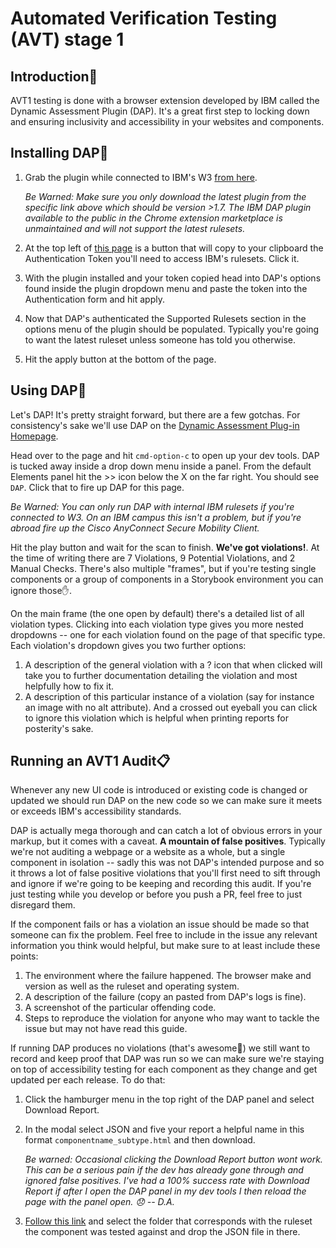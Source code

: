 # Automated Verification Testing (AVT) stage 1

## Introduction👋

AVT1 testing is done with a browser extension developed by IBM called the Dynamic Assessment Plugin (DAP). It's a great first step to locking down and ensuring inclusivity and accessibility in your websites and components.

## Installing DAP🔧

1. Grab the plugin while connected to IBM's W3 [from here](https://ibm.biz/BdYkWF).

   _Be Warned: Make sure you only download the latest plugin from the specific link above which should be version >1.7. The IBM DAP plugin available to the public in the Chrome extension marketplace is unmaintained and will not support the latest rulesets._

2. At the top left of [this page](https://ibm.biz/BdYkML) is a button that will copy to your clipboard the Authentication Token you'll need to access IBM's rulesets. Click it.
3. With the plugin installed and your token copied head into DAP's options found inside the plugin dropdown menu and paste the token into the Authentication form and hit apply.
4. Now that DAP's authenticated the Supported Rulesets section in the options menu of the plugin should be populated. Typically you're going to want the latest ruleset unless someone has told you otherwise.
5. Hit the apply button at the bottom of the page.

## Using DAP👷

Let's DAP! It's pretty straight forward, but there are a few gotchas. For consistency's sake we'll use DAP on the [Dynamic Assessment Plug-in Homepage](https://ibm.biz/BdYkM9).

Head over to the page and hit `cmd-option-c` to open up your dev tools. DAP is tucked away inside a drop down menu inside a panel. From the default Elements panel hit the >> icon below the X on the far right. You should see `DAP`. Click that to fire up DAP for this page.

_Be Warned: You can only run DAP with internal IBM rulesets if you're connected to W3. On an IBM campus this isn't a problem, but if you're abroad fire up the Cisco AnyConnect Secure Mobility Client._

Hit the play button and wait for the scan to finish. **We've got violations!**. At the time of writing there are 7 Violations, 9 Potential Violations, and 2 Manual Checks. There's also multiple "frames", but if you're testing single components or a group of components in a Storybook environment you can ignore those✋.

On the main frame (the one open by default) there's a detailed list of all violation types. Clicking into each violation type gives you more nested dropdowns -- one for each violation found on the page of that specific type. Each violation's dropdown gives you two further options:

1.  A description of the general violation with a ? icon that when clicked will take you to further documentation detailing the violation and most helpfully how to fix it.
2.  A description of this particular instance of a violation (say for instance an image with no alt attribute). And a crossed out eyeball you can click to ignore this violation which is helpful when printing reports for posterity's sake.

## Running an AVT1 Audit📋

Whenever any new UI code is introduced or existing code is changed or updated we should run DAP on the new code so we can make sure it meets or exceeds IBM's accessibility standards.

DAP is actually mega thorough and can catch a lot of obvious errors in your markup, but it comes with a caveat. **A mountain of false positives**. Typically we're not auditing a webpage or a website as a whole, but a single component in isolation -- sadly this was not DAP's intended purpose and so it throws a lot of false positive violations that you'll first need to sift through and ignore if we're going to be keeping and recording this audit. If you're just testing while you develop or before you push a PR, feel free to just disregard them.

If the component fails or has a violation an issue should be made so that someone can fix the problem. Feel free to include in the issue any relevant information you think would helpful, but make sure to at least include these points:

1. The environment where the failure happened. The browser make and version as well as the ruleset and operating system.
2. A description of the failure (copy an pasted from DAP's logs is fine).
3. A screenshot of the particular offending code.
4. Steps to reproduce the violation for anyone who may want to tackle the issue but may not have read this guide.

If running DAP produces no violations (that's awesome🎉) we still want to record and keep proof that DAP was run so we can make sure we're staying on top of accessibility testing for each component as they change and get updated per each release. To do that:

1. Click the hamburger menu in the top right of the DAP panel and select Download Report.
2. In the modal select JSON and five your report a helpful name in this format `componentname_subtype.html` and then download.

   _Be warned: Occasional clicking the Download Report button wont work. This can be a serious pain if the dev has already gone through and ignored false positives. I've had a 100% success rate with Download Report if after I open the DAP panel in my dev tools I then reload the page with the panel open. 😞 -- D.A._

3. [Follow this link](https://ibm.biz/BdYkMA) and select the folder that corresponds with the ruleset the component was tested against and drop the JSON file in there.
